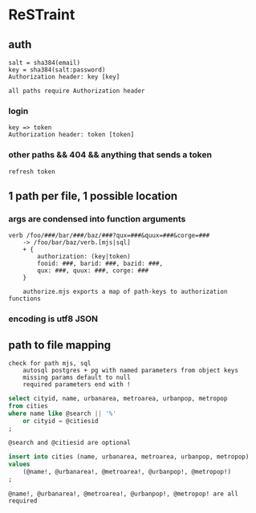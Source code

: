 # ReSTraint

##	auth
	salt = sha384(email)
	key = sha384(salt:password)
	Authorization header: key [key]

	all paths require Authorization header

###	login
	key => token
	Authorization header: token [token]

###	other paths && 404 && anything that sends a token
	refresh token
		
## 1 path per file, 1 possible location
### args are condensed into function arguments
	verb /foo/###/bar/###/baz/###?qux=###&quux=###&corge=### 
		-> /foo/bar/baz/verb.[mjs|sql]
		+ { 
			authorization: (key|token)
			fooid: ###, barid: ###, bazid: ###, 
			qux: ###, quux: ###, corge: ### 
		}

		authorize.mjs exports a map of path-keys to authorization functions


### encoding is utf8 JSON

## path to file mapping
	check for path mjs, sql
		autosql postgres + pg with named parameters from object keys
		missing params default to null
		required parameters end with !

```sql
select cityid, name, urbanarea, metroarea, urbanpop, metropop
from cities
where name like @search || '%'
	or cityid = @citiesid
;
```
	@search and @citiesid are optional
```sql
insert into cities (name, urbanarea, metroarea, urbanpop, metropop)
values 
	(@name!, @urbanarea!, @metroarea!, @urbanpop!, @metropop!)
;
```
	@name!, @urbanarea!, @metroarea!, @urbanpop!, @metropop! are all required